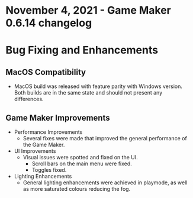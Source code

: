 # November 4, 2021 - Game Maker 0.6.14 changelog
# Bug Fixing and Enhancements 

## MacOS Compatibility
- MacOS build was released with feature parity with Windows version. Both builds are in the same state and should not present any differences.

## Game Maker Improvements
- Performance Improvements
    - Several fixes were made that improved the general performance of the Game Maker.
- UI Improvements
    - Visual issues were spotted and fixed on the UI.
        - Scroll bars on the main menu were fixed.
        - Toggles fixed.
- Lighting Enhancements
    - General lighting enhancements were achieved in playmode, as well as more saturated colours reducing the fog.
